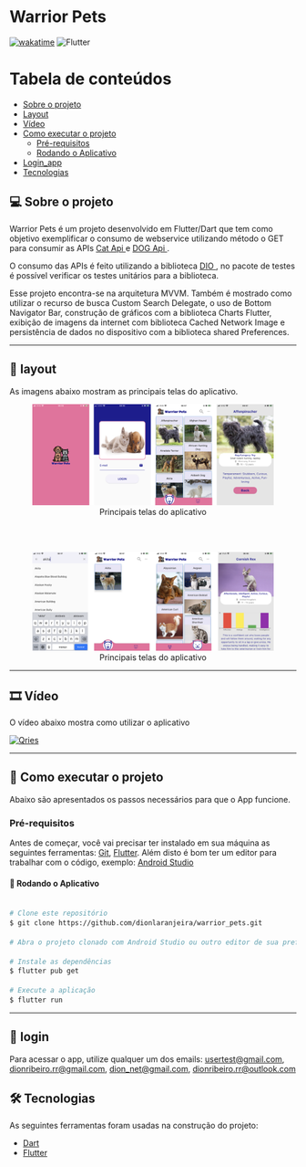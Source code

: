 # Warrior Pets

[![wakatime](https://wakatime.com/badge/user/16c43c19-b8cc-47b4-8504-d9db3204dc71/project/83bf736b-45db-49d6-895f-4e066ea60ed9.svg)](https://wakatime.com/badge/user/16c43c19-b8cc-47b4-8504-d9db3204dc71/project/83bf736b-45db-49d6-895f-4e066ea60ed9)
<img alt="Flutter" src="https://img.shields.io/badge/Flutter-%2302569B.svg?style=for-the-badge&logo=Flutter&logoColor=white" />

Tabela de conteúdos
=================
<!--ts-->
* [Sobre o projeto](#-sobre-o-projeto)
* [Layout](#-layout)
* [Vídeo](#-Vídeo)
* [Como executar o projeto](#-como-executar-o-projeto)
    * [Pré-requisitos](#pré-requisitos)
    * [Rodando o Aplicativo](#-rodando-o-aplicativo)
* [Login_app](#-login)
* [Tecnologias](#-tecnologias)
<!--te-->


## 💻 Sobre o projeto

<p>Warrior Pets é um projeto desenvolvido em Flutter/Dart que tem como objetivo exemplificar o consumo de webservice utilizando método o GET para consumir as APIs <span> <a href="https://api.thecatapi.com"> Cat Api </a> </span> e <span> <a href="https://api.theDOGapi.com"> DOG Api </a> </span>.</p>  
<p>O consumo das APIs é feito utilizando a biblioteca <span> <a href="https://pub.dev/packages/dio"> DIO </a> </span>, no pacote de testes é possível verificar os testes unitários para a biblioteca.</p> 
<p>Esse projeto encontra-se na arquitetura MVVM. Também é mostrado como utilizar o recurso de busca Custom Search Delegate, o uso de Bottom Navigator Bar, construção de gráficos com a biblioteca Charts Flutter, exibição de imagens da internet com biblioteca Cached Network Image e persistência de dados no dispositivo com a biblioteca shared Preferences.</p>


---

## 🎨 layout
As imagens abaixo mostram as principais telas do aplicativo.

<figure align="center">
  <img src="https://github.com/dionlaranjeira/warrior_pets/blob/main/app1.png" alt="Layout do aplicativo">
  <figcaption>Principais telas do aplicativo</figcaption>
</figure>

<br>
<br>

<figure align="center">
  <img src="https://github.com/dionlaranjeira/warrior_pets/blob/main/app2.png" alt="Layout do aplicativo">
  <figcaption>Principais telas do aplicativo</figcaption>
</figure>

---
## 🎞 Vídeo 
O vídeo abaixo mostra como utilizar o aplicativo

<a href="https://www.youtube.com/embed/O4rJ3A667c4">
         <img alt="Qries" src="https://static.vecteezy.com/ti/vetor-gratis/p3/3399771-youtube-icon-editorial-vector-grátis-vetor.jpg"
         width=150" height="70">
      </a>

---
## 🚀 Como executar o projeto
Abaixo são apresentados os passos necessários para que o App funcione.

### Pré-requisitos

Antes de começar, você vai precisar ter instalado em sua máquina as seguintes ferramentas:
[Git](https://git-scm.com), [Flutter](https://flutter.dev/docs/get-started/install).
Além disto é bom ter um editor para trabalhar com o código, exemplo: [Android Studio](https://developer.android.com/studio)

#### 🎲 Rodando o Aplicativo

```bash

# Clone este repositório
$ git clone https://github.com/dionlaranjeira/warrior_pets.git

# Abra o projeto clonado com Android Studio ou outro editor de sua preferência

# Instale as dependências
$ flutter pub get

# Execute a aplicação 
$ flutter run


```

---
## 🔑 login

Para acessar o app, utilize qualquer um dos emails: usertest@gmail.com, dionribeiro.rr@gmail.com, dion_net@gmail.com, dionribeiro.rr@outlook.com


## 🛠 Tecnologias

As seguintes ferramentas foram usadas na construção do projeto:

- [Dart](https://dart.dev)
- [Flutter](https://flutter.dev/)